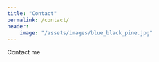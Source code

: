 ```yaml
---
title: "Contact"
permalink: /contact/
header:
    image: "/assets/images/blue_black_pine.jpg"
---
```


Contact me
